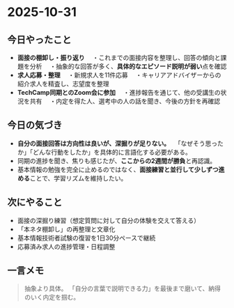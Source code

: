 # 2025-10-31

## 今日やったこと

* **面接の棚卸し・振り返り**
  　・これまでの面接内容を整理し、回答の傾向と課題を分析
  　・抽象的な回答が多く、**具体的なエピソード説明が弱い**点を確認
* **求人応募・整理**
  　・新規求人を11件応募
  　・キャリアアドバイザーからの紹介求人を精査し、志望度を整理
* **TechCamp同期とのZoom会に参加**
  　・進捗報告を通じて、他の受講生の状況を共有
  　・内定を得た人、選考中の人の話を聞き、今後の方針を再確認

## 今日の気づき

* **自分の面接回答は方向性は良いが、深掘りが足りない。**
  　「なぜそう思ったか」「どんな行動をしたか」を具体的に言語化する必要がある。
* 同期の進捗を聞き、焦りも感じたが、**ここからの2週間が勝負**と再認識。
* 基本情報の勉強を完全に止めるのではなく、**面接練習と並行して少しずつ進める**ことで、学習リズムを維持したい。

## 次にやること

* 面接の深掘り練習（想定質問に対して自分の体験を交えて答える）
* 「本ネタ棚卸し」の再整理と文章化
* 基本情報技術者試験の復習を1日30分ペースで継続
* 応募済み求人の進捗管理・日程調整

## 一言メモ

> 抽象より具体。
> 「自分の言葉で説明できる力」を最後まで磨いて、納得のいく内定を掴む。